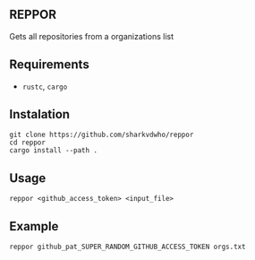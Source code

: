 ## REPPOR
Gets all repositories from a organizations list

## Requirements

- `rustc`, `cargo`

## Instalation
```shell
git clone https://github.com/sharkvdwho/reppor
cd reppor
cargo install --path .
```

## Usage

```shell
reppor <github_access_token> <input_file>
```

## Example 
```shell
reppor github_pat_SUPER_RANDOM_GITHUB_ACCESS_TOKEN orgs.txt
```